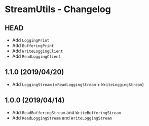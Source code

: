 StreamUtils - Changelog
=======================

HEAD
----

* Add `LoggingPrint`
* Add `BufferingPrint`
* Add `WriteLoggingClient`
* Add `ReadLoggingClient`

1.1.0 (2019/04/20)
-----

* Add `LoggingStream` (=`ReadLoggingStream` + `WriteLoggingStream`)

1.0.0 (2019/04/14)
-----

* Add `ReadBufferingStream` and `WriteBufferingStream`
* Add `ReadLoggingStream` and `WriteLoggingStream`
